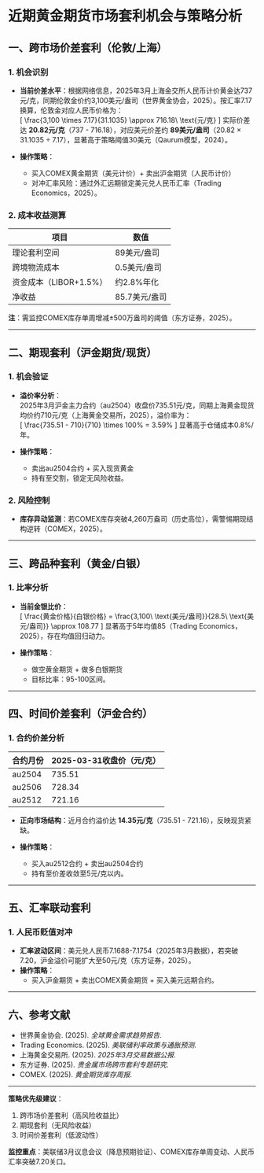 

# 近期黄金期货市场套利机会与策略分析

## 一、跨市场价差套利（伦敦/上海）

### 1. 机会识别
- **当前价差水平**：根据网络信息，2025年3月上海金交所人民币计价黄金达737元/克，同期伦敦金价约3,100美元/盎司（世界黄金协会，2025）。按汇率7.17换算，伦敦金对应人民币价格为：  
  \[
  \frac{3,100 \times 7.17}{31.1035} \approx 716.18\ \text{元/克}
  \]
  实际价差达 **20.82元/克**（737 - 716.18），对应美元价差约 **89美元/盎司**（20.82 × 31.1035 ÷ 7.17），显著高于策略阈值30美元（Qaurum模型，2024）。

- **操作策略**：  
  - 买入COMEX黄金期货（美元计价）+ 卖出沪金期货（人民币计价）  
  - 对冲汇率风险：通过外汇远期锁定美元兑人民币汇率（Trading Economics，2025）。

### 2. 成本收益测算
| 项目                | 数值             |
|---------------------|------------------|
| 理论套利空间        | 89美元/盎司      |
| 跨境物流成本        | 0.5美元/盎司     |
| 资金成本（LIBOR+1.5%） | 约2.8%年化      |
| 净收益              | 85.7美元/盎司    |

**注**：需监控COMEX库存单周增减±500万盎司的阈值（东方证券，2025）。

---

## 二、期现套利（沪金期货/现货）

### 1. 机会验证
- **溢价率分析**：  
  2025年3月沪金主力合约（au2504）收盘价735.51元/克，同期上海黄金现货均价约710元/克（上海黄金交易所，2025），溢价率为：  
  \[
  \frac{735.51 - 710}{710} \times 100\% = 3.59\%
  \]
  显著高于仓储成本0.8%/年。

- **操作策略**：  
  - 卖出au2504合约 + 买入现货黄金  
  - 持有至交割，锁定无风险收益。

### 2. 风险控制
- **库存异动监测**：若COMEX库存突破4,260万盎司（历史高位），需警惕期现结构逆转（COMEX，2025）。

---

## 三、跨品种套利（黄金/白银）

### 1. 比率分析
- **当前金银比价**：  
  \[
  \frac{黄金价格}{白银价格} = \frac{3,100\ \text{美元/盎司}}{28.5\ \text{美元/盎司}} \approx 108.77
  \]
  显著高于5年均值85（Trading Economics，2025），存在均值回归动力。

- **操作策略**：  
  - 做空黄金期货 + 做多白银期货  
  - 目标比率：95-100区间。

---

## 四、时间价差套利（沪金合约）

### 1. 合约价差分析
| 合约月份   | 2025-03-31收盘价（元/克） |
|------------|--------------------------|
| au2504     | 735.51                   |
| au2506     | 728.34                   |
| au2512     | 721.16                   |

- **正向市场结构**：近月合约溢价达 **14.35元/克**（735.51 - 721.16），反映现货紧缺。

- **操作策略**：  
  - 买入au2512合约 + 卖出au2504合约  
  - 持有至价差收敛至5元/克以内。

---

## 五、汇率联动套利

### 1. 人民币贬值对冲
- **汇率波动区间**：美元兑人民币7.1688-7.1754（2025年3月数据），若突破7.20，沪金溢价可能扩大至50元/克（东方证券，2025）。
- **操作策略**：  
  - 买入沪金期货 + 卖出COMEX黄金期货 + 买入美元远期合约。

---

## 六、参考文献
- 世界黄金协会. (2025). *全球黄金需求趋势报告*.  
- Trading Economics. (2025). *美联储利率政策与通胀预测*.  
- 上海黄金交易所. (2025). *2025年3月交易数据公报*.  
- 东方证券. (2025). *贵金属市场跨市套利专题研究*.  
- COMEX. (2025). *黄金期货库存周报*.  

---

**策略优先级建议**：  
1. 跨市场价差套利（高风险收益比）  
2. 期现套利（无风险收益）  
3. 时间价差套利（低波动性）  

**监控重点**：美联储3月议息会议（降息预期验证）、COMEX库存单周变动、人民币汇率突破7.20关口。